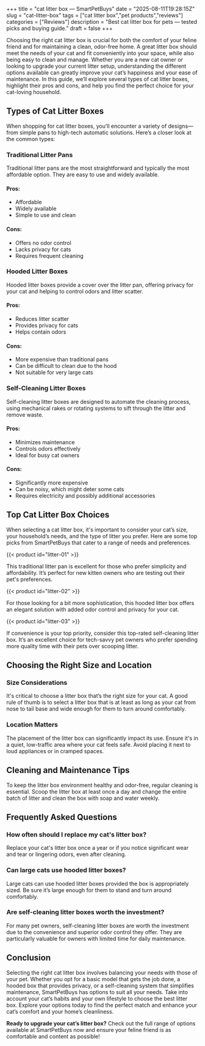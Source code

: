 +++
title = "cat litter box — SmartPetBuys"
date = "2025-08-11T19:28:15Z"
slug = "cat-litter-box"
tags = ["cat litter box","pet products","reviews"]
categories = ["Reviews"]
description = "Best cat litter box for pets — tested picks and buying guide."
draft = false
+++

Choosing the right cat litter box is crucial for both the comfort of your feline friend and for maintaining a clean, odor-free home. A great litter box should meet the needs of your cat and fit conveniently into your space, while also being easy to clean and manage. Whether you are a new cat owner or looking to upgrade your current litter setup, understanding the different options available can greatly improve your cat’s happiness and your ease of maintenance. In this guide, we’ll explore several types of cat litter boxes, highlight their pros and cons, and help you find the perfect choice for your cat-loving household.

## Types of Cat Litter Boxes

When shopping for cat litter boxes, you’ll encounter a variety of designs—from simple pans to high-tech automatic solutions. Here’s a closer look at the common types:

### Traditional Litter Pans

Traditional litter pans are the most straightforward and typically the most affordable option. They are easy to use and widely available.

#### Pros:
- Affordable
- Widely available
- Simple to use and clean

#### Cons:
- Offers no odor control
- Lacks privacy for cats
- Requires frequent cleaning

### Hooded Litter Boxes

Hooded litter boxes provide a cover over the litter pan, offering privacy for your cat and helping to control odors and litter scatter.

#### Pros:
- Reduces litter scatter
- Provides privacy for cats
- Helps contain odors

#### Cons:
- More expensive than traditional pans
- Can be difficult to clean due to the hood
- Not suitable for very large cats

### Self-Cleaning Litter Boxes

Self-cleaning litter boxes are designed to automate the cleaning process, using mechanical rakes or rotating systems to sift through the litter and remove waste.

#### Pros:
- Minimizes maintenance
- Controls odors effectively
- Ideal for busy cat owners

#### Cons:
- Significantly more expensive
- Can be noisy, which might deter some cats
- Requires electricity and possibly additional accessories

## Top Cat Litter Box Choices

When selecting a cat litter box, it's important to consider your cat’s size, your household’s needs, and the type of litter you prefer. Here are some top picks from SmartPetBuys that cater to a range of needs and preferences.

{{< product id="litter-01" >}}

This traditional litter pan is excellent for those who prefer simplicity and affordability. It’s perfect for new kitten owners who are testing out their pet's preferences.

{{< product id="litter-02" >}}

For those looking for a bit more sophistication, this hooded litter box offers an elegant solution with added odor control and privacy for your cat.

{{< product id="litter-03" >}}

If convenience is your top priority, consider this top-rated self-cleaning litter box. It’s an excellent choice for tech-savvy pet owners who prefer spending more quality time with their pets over scooping litter.

## Choosing the Right Size and Location

### Size Considerations

It's critical to choose a litter box that’s the right size for your cat. A good rule of thumb is to select a litter box that is at least as long as your cat from nose to tail base and wide enough for them to turn around comfortably.

### Location Matters

The placement of the litter box can significantly impact its use. Ensure it's in a quiet, low-traffic area where your cat feels safe. Avoid placing it next to loud appliances or in cramped spaces.

## Cleaning and Maintenance Tips

To keep the litter box environment healthy and odor-free, regular cleaning is essential. Scoop the litter box at least once a day and change the entire batch of litter and clean the box with soap and water weekly.

## Frequently Asked Questions

### How often should I replace my cat's litter box?
Replace your cat's litter box once a year or if you notice significant wear and tear or lingering odors, even after cleaning.

### Can large cats use hooded litter boxes?
Large cats can use hooded litter boxes provided the box is appropriately sized. Be sure it’s large enough for them to stand and turn around comfortably.

### Are self-cleaning litter boxes worth the investment?
For many pet owners, self-cleaning litter boxes are worth the investment due to the convenience and superior odor control they offer. They are particularly valuable for owners with limited time for daily maintenance.

## Conclusion

Selecting the right cat litter box involves balancing your needs with those of your pet. Whether you opt for a basic model that gets the job done, a hooded box that provides privacy, or a self-cleaning system that simplifies maintenance, SmartPetBuys has options to suit all your needs. Take into account your cat’s habits and your own lifestyle to choose the best litter box. Explore your options today to find the perfect match and enhance your cat’s comfort and your home’s cleanliness.

**Ready to upgrade your cat’s litter box?** Check out the full range of options available at SmartPetBuys now and ensure your feline friend is as comfortable and content as possible!